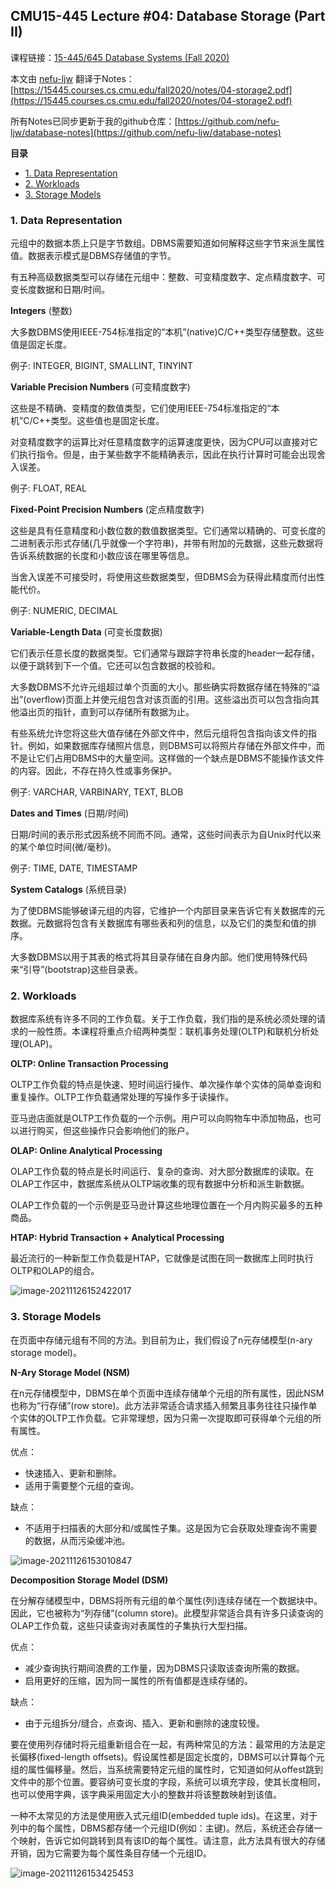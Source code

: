 ## CMU15-445 Lecture #04: Database Storage (Part II)

课程链接：[15-445/645 Database Systems (Fall 2020)](https://15445.courses.cs.cmu.edu/fall2020)

本文由 [nefu-ljw](https://github.com/nefu-ljw) 翻译于Notes：[https://15445.courses.cs.cmu.edu/fall2020/notes/04-storage2.pdf](https://15445.courses.cs.cmu.edu/fall2020/notes/04-storage2.pdf)

所有Notes已同步更新于我的github仓库：[https://github.com/nefu-ljw/database-notes](https://github.com/nefu-ljw/database-notes)

**目录**

* [1\. Data Representation](#1-data-representation)
* [2\. Workloads](#2-workloads)
* [3\. Storage Models](#3-storage-models)

### 1. Data Representation

元组中的数据本质上只是字节数组。DBMS需要知道如何解释这些字节来派生属性值。数据表示模式是DBMS存储值的字节。

有五种高级数据类型可以存储在元组中：整数、可变精度数字、定点精度数字、可变长度数据和日期/时间。

**Integers** (整数)

大多数DBMS使用IEEE-754标准指定的“本机”(native)C/C++类型存储整数。这些值是固定长度。

例子: INTEGER, BIGINT, SMALLINT, TINYINT

**Variable Precision Numbers** (可变精度数字)

这些是不精确、变精度的数值类型，它们使用IEEE-754标准指定的“本机”C/C++类型。这些值也是固定长度。

对变精度数字的运算比对任意精度数字的运算速度更快，因为CPU可以直接对它们执行指令。但是，由于某些数字不能精确表示，因此在执行计算时可能会出现舍入误差。

例子: FLOAT, REAL

**Fixed-Point Precision Numbers** (定点精度数字)

这些是具有任意精度和小数位数的数值数据类型。它们通常以精确的、可变长度的二进制表示形式存储(几乎就像一个字符串)，并带有附加的元数据，这些元数据将告诉系统数据的长度和小数应该在哪里等信息。

当舍入误差不可接受时，将使用这些数据类型，但DBMS会为获得此精度而付出性能代价。

例子: NUMERIC, DECIMAL

**Variable-Length Data** (可变长度数据)

它们表示任意长度的数据类型。它们通常与跟踪字符串长度的header一起存储，以便于跳转到下一个值。它还可以包含数据的校验和。

大多数DBMS不允许元组超过单个页面的大小。那些确实将数据存储在特殊的“溢出”(overflow)页面上并使元组包含对该页面的引用。这些溢出页可以包含指向其他溢出页的指针，直到可以存储所有数据为止。

有些系统允许您将这些大值存储在外部文件中，然后元组将包含指向该文件的指针。例如，如果数据库存储照片信息，则DBMS可以将照片存储在外部文件中，而不是让它们占用DBMS中的大量空间。这样做的一个缺点是DBMS不能操作该文件的内容。因此，不存在持久性或事务保护。

例子: VARCHAR, VARBINARY, TEXT, BLOB

**Dates and Times** (日期/时间)

日期/时间的表示形式因系统不同而不同。通常，这些时间表示为自Unix时代以来的某个单位时间(微/毫秒)。

例子: TIME, DATE, TIMESTAMP

**System Catalogs** (系统目录)

为了使DBMS能够破译元组的内容，它维护一个内部目录来告诉它有关数据库的元数据。元数据将包含有关数据库有哪些表和列的信息，以及它们的类型和值的排序。

大多数DBMS以用于其表的格式将其目录存储在自身内部。他们使用特殊代码来“引导”(bootstrap)这些目录表。

### 2. Workloads

数据库系统有许多不同的工作负载。关于工作负载，我们指的是系统必须处理的请求的一般性质。本课程将重点介绍两种类型：联机事务处理(OLTP)和联机分析处理(OLAP)。

**OLTP: Online Transaction Processing**

OLTP工作负载的特点是快速、短时间运行操作、单次操作单个实体的简单查询和重复操作。OLTP工作负载通常处理的写操作多于读操作。

亚马逊店面就是OLTP工作负载的一个示例。用户可以向购物车中添加物品，也可以进行购买，但这些操作只会影响他们的账户。

**OLAP: Online Analytical Processing**

OLAP工作负载的特点是长时间运行、复杂的查询、对大部分数据库的读取。在OLAP工作区中，数据库系统从OLTP端收集的现有数据中分析和派生新数据。

OLAP工作负载的一个示例是亚马逊计算这些地理位置在一个月内购买最多的五种商品。

**HTAP: Hybrid Transaction + Analytical Processing**

最近流行的一种新型工作负载是HTAP，它就像是试图在同一数据库上同时执行OLTP和OLAP的组合。

![image-20211126152422017](https://i.loli.net/2021/11/26/rEZTAFSNQWtxHdM.png)

### 3. Storage Models

在页面中存储元组有不同的方法。到目前为止，我们假设了n元存储模型(n-ary storage model)。

**N-Ary Storage Model (NSM)**

在n元存储模型中，DBMS在单个页面中连续存储单个元组的所有属性，因此NSM也称为“行存储”(row store)。此方法非常适合请求插入频繁且事务往往只操作单个实体的OLTP工作负载。它非常理想，因为只需一次提取即可获得单个元组的所有属性。

优点：

- 快速插入、更新和删除。
- 适用于需要整个元组的查询。

缺点：

- 不适用于扫描表的大部分和/或属性子集。这是因为它会获取处理查询不需要的数据，从而污染缓冲池。

![image-20211126153010847](https://i.loli.net/2021/11/26/cNxFXAVSqte4MrQ.png)

**Decomposition Storage Model (DSM)**

在分解存储模型中，DBMS将所有元组的单个属性(列)连续存储在一个数据块中。因此，它也被称为“列存储”(column store)。此模型非常适合具有许多只读查询的OLAP工作负载，这些只读查询对表属性的子集执行大型扫描。

优点：

- 减少查询执行期间浪费的工作量，因为DBMS只读取该查询所需的数据。
- 启用更好的压缩，因为同一属性的所有值都是连续存储的。

缺点：

- 由于元组拆分/缝合，点查询、插入、更新和删除的速度较慢。

要在使用列存储时将元组重新组合在一起，有两种常见的方法：最常用的方法是定长偏移(fixed-length offsets)。假设属性都是固定长度的，DBMS可以计算每个元组的属性偏移量。然后，当系统需要特定元组的属性时，它知道如何从offest跳到文件中的那个位置。要容纳可变长度的字段，系统可以填充字段，使其长度相同，也可以使用字典，该字典采用固定大小的整数并将该整数映射到该值。

一种不太常见的方法是使用嵌入式元组ID(embedded tuple ids)。在这里，对于列中的每个属性，DBMS都存储一个元组ID(例如：主键)。然后，系统还会存储一个映射，告诉它如何跳转到具有该ID的每个属性。请注意，此方法具有很大的存储开销，因为它需要为每个属性条目存储一个元组ID。

![image-20211126153425453](https://i.loli.net/2021/11/26/mYgQwFq79yCIdOf.png)

